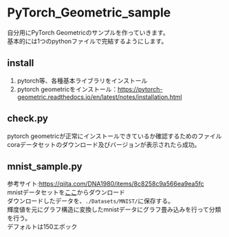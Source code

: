 # PyTorch_Geometric_sample
自分用にPyTorch Geometricのサンプルを作っていきます。\
基本的には1つのpythonファイルで完結するようにします。

## install
1. pytorch等、各種基本ライブラリをインストール
2. pytorch geometricをインストール：https://pytorch-geometric.readthedocs.io/en/latest/notes/installation.html

## check.py
pytorch geometricが正常にインストールできているか確認するためのファイル\
coraデータセットのダウンロード及びバージョンが表示されたら成功。
## mnist_sample.py
参考サイト:https://qiita.com/DNA1980/items/8c8258c9a566ea9ea5fc \
mnistデータセットを[ここ](http://yann.lecun.com/exdb/mnist/)からダウンロード\
ダウンロードしたデータを、``./Datasets/MNIST/``に保存する。\
輝度値を元にグラフ構造に変換したmnistデータにグラフ畳み込みを行って分類を行う。\
デフォルトは150エポック

